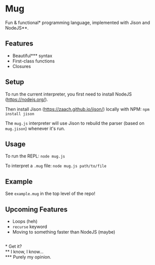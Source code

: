 # Mug
Fun & functional\* programming language, implemented with Jison and NodeJS\*\*.

## Features
* Beautiful\*\*\* syntax
* First-class functions
* Closures

## Setup
To run the current interpreter, you first need to install NodeJS (https://nodejs.org/).

Then install Jison (https://zaach.github.io/jison/) locally with NPM: `npm install jison`

The `mug.js` interpreter will use Jison to rebuild the parser (based on `mug.jison`) whenever it's run.

## Usage
To run the REPL: `node mug.js`

To interpret a `.mug` file: `node mug.js path/to/file`

## Example
See `example.mug` in the top level of the repo!

## Upcoming Features
* Loops (heh)
* `recurse` keyword
* Moving to something faster than NodeJS (maybe)

##
\* Get it?  
\*\* I know, I know...  
\*\*\* Purely my opinion.